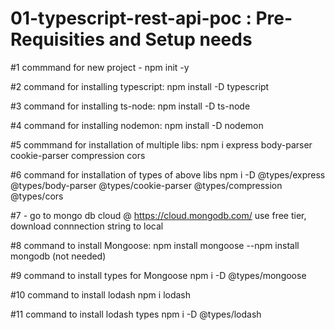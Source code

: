 # 01-typescript-rest-api-poc : Pre-Requisities and Setup needs

#1 commmand for new project - npm init -y

#2 command for installing typescript: npm install -D typescript

#3 command for installing ts-node: npm install -D ts-node

#4 command for installing nodemon: npm install -D nodemon

#5 commmand for installation of multiple libs:
npm i express body-parser cookie-parser compression cors

#6 command for installation of types of above libs
npm i -D @types/express @types/body-parser @types/cookie-parser @types/compression @types/cors

#7 -  go to mongo db cloud @ https://cloud.mongodb.com/ use free tier, download connnection string to local

#8 command to install Mongoose: npm install mongoose
--npm install mongodb (not needed)

#9 command to install types for Mongoose
npm i -D @types/mongoose

#10 command to install lodash
npm i lodash

#11 command to install lodash types
npm i -D @types/lodash

